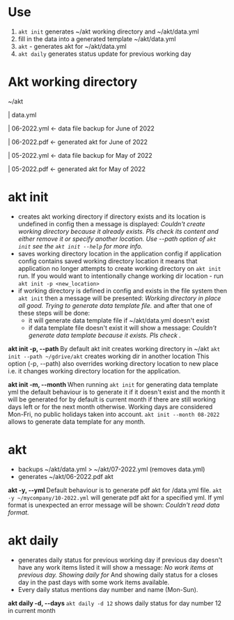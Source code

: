 # Use

1. `akt init` generates ~/akt working directory and ~/akt/data.yml
2. fill in the data into a generated template ~/akt/data.yml
3. `akt` - generates akt for ~/akt/data.yml
4. `akt daily` generates status update for previous working day


# Akt working directory
~/akt

| data.yml

| 06-2022.yml <- data file backup for June of 2022

| 06-2022.pdf <- generated akt for June of 2022

| 05-2022.yml <- data file backup for May of 2022

| 05-2022.pdf <- generated akt for May of 2022


# akt init
- creates akt working directory
  if directory exists and its location is undefined in config then
  a message is displayed:
  *Couldn't create working directory because it already exists.*
  *Pls check its content and either remove it or specify another location.*
  *Use --path option of `akt init` see the `akt init --help` for more info.*
- saves working directory location in the application config
  if application config contains saved working directory location it means
  that application no longer attempts to create working directory on
  `akt init` run. If you would want to intentionally change working dir
  location - run `akt init -p <new_location>`
- if working directory is defined in config and exists in the file system
  then `akt init` then a message will be presented:
  *Working directory in place all good.*
  *Trying to generate data template file.*
  and after that one of these steps will be done:
  * it will generate data template file if ~/akt/data.yml doesn't exist
  * if data template file doesn't exist it will show a message:
  *Couldn't generate data template because it exists.*
  *Pls check <data-template-yml-file-location>.*

**akt init -p, --path <path>**
By default akt init creates working directory in ~/akt
`akt init --path ~/gdrive/akt` creates working dir in another location
This option (-p, --path) also overrides working directory location to new
place i.e. it changes working directory location for the application.

**akt init -m, --month <month>**
When running `akt init` for generating data template yml the default
behaviour is to generate it if it doesn't exist and the month it will be
generated for by default is current month if there are still working
days left or for the next month otherwise.
Working days are considered Mon-Fri, no public holidays taken into account.
`akt init --month 08-2022` allows to generate data template for any month.


# akt
- backups ~/akt/data.yml > ~/akt/07-2022.yml (removes data.yml)
- generates ~/akt/06-2022.pdf akt

**akt -y, --yml <path-to-data-yml>**
Default behaviour is to generate pdf akt for <working-dir>/data.yml file.
`akt -y ~/mycompany/10-2022.yml` will generate pdf akt for a specified yml.
If yml format is unexpected an error message will be shown:
*Couldn't read data format.*

# akt daily
- generates daily status for previous working day
  if previous day doesn't have any work items listed it will show a message:
  *No work items at previous day. Showing daily for <day>*
  And showing daily status for a closes day in the past days with some
  work items available.
- Every daily status mentions day number and name (Mon-Sun).

**akt daily -d, --days <day-numbers>**
`akt daily -d 12` shows daily status for day number 12 in current month

